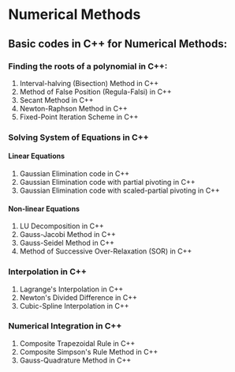 # Numerical Methods

## Basic codes in C++ for Numerical Methods: 
### Finding the roots of a polynomial in C++:
1) Interval-halving (Bisection) Method in C++
2) Method of False Position (Regula-Falsi) in C++
3) Secant Method in C++
4) Newton-Raphson Method in C++
5) Fixed-Point Iteration Scheme in C++

### Solving System of Equations in C++

#### Linear Equations
1) Gaussian Elimination code in C++
2) Gaussian Elimination code with partial pivoting in C++
3) Gaussian Elimination code with scaled-partial pivoting in C++

#### Non-linear Equations
1) LU Decomposition in C++
2) Gauss-Jacobi Method in C++
3) Gauss-Seidel Method in C++
4) Method of Successive Over-Relaxation (SOR) in C++

### Interpolation in C++
1) Lagrange's Interpolation in C++
2) Newton's Divided Difference in C++
3) Cubic-Spline Interpolation in C++

### Numerical Integration in C++
1) Composite Trapezoidal Rule in C++
2) Composite Simpson's Rule Method in C++
3) Gauss-Quadrature Method in C++
